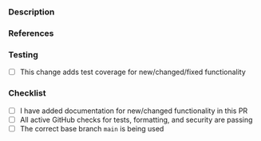 ### Description

<!--
> Describe the purpose of this PR along with any background information and the impacts of the proposed change. For the benefit of the community, please do not assume prior context.
> Provide details that support your chosen implementation, including: breaking changes, alternatives considered, changes to the API, etc.
> If the UI is being changed, please provide screenshots.
-->

### References

<!--
> Include any links supporting this change such as a:
> - GitHub Issue/PR number addressed or fixed
> - StackOverflow post
> - Support forum thread
> - Related pull requests/issues from other repos
> If there are no references, simply delete this section.
-->

### Testing

<!--
> Describe how this can be tested by reviewers. Be specific about anything not tested and reasons why. If this library has unit and/or integration testing, tests should be added for new functionality and existing tests should complete without errors.
> Please include any manual steps for testing end-to-end or functionality not covered by unit/integration tests.
> Also include details of the environment this PR was developed in (language/platform/browser version).
-->

- [ ] This change adds test coverage for new/changed/fixed functionality

### Checklist

- [ ] I have added documentation for new/changed functionality in this PR
- [ ] All active GitHub checks for tests, formatting, and security are passing
- [ ] The correct base branch `main` is being used
